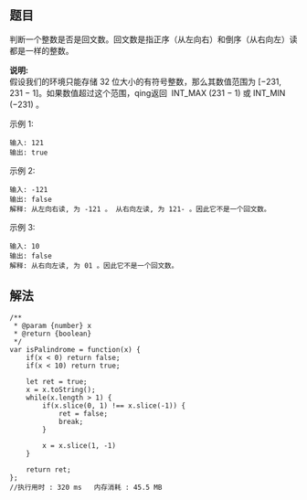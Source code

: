 ## 题目
判断一个整数是否是回文数。回文数是指正序（从左向右）和倒序（从右向左）读都是一样的整数。



**说明:**   
假设我们的环境只能存储 32 位大小的有符号整数，那么其数值范围为 [−231,  231 − 1]。如果数值超过这个范围，qing返回  INT_MAX (231 − 1) 或 INT_MIN (−231) 。


示例 1:

```
输入: 121
输出: true
```

示例 2:

```
输入: -121
输出: false
解释: 从左向右读, 为 -121 。 从右向左读, 为 121- 。因此它不是一个回文数。
```

示例 3:

```
输入: 10
输出: false
解释: 从右向左读, 为 01 。因此它不是一个回文数。
```


## 解法
```
/**
 * @param {number} x
 * @return {boolean}
 */
var isPalindrome = function(x) {
    if(x < 0) return false;
    if(x < 10) return true;
    
    let ret = true;
    x = x.toString();
    while(x.length > 1) {
        if(x.slice(0, 1) !== x.slice(-1)) {
            ret = false;
            break;
        }
        
        x = x.slice(1, -1)
    }
    
    return ret;
};
//执行用时 : 320 ms   内存消耗 : 45.5 MB
```